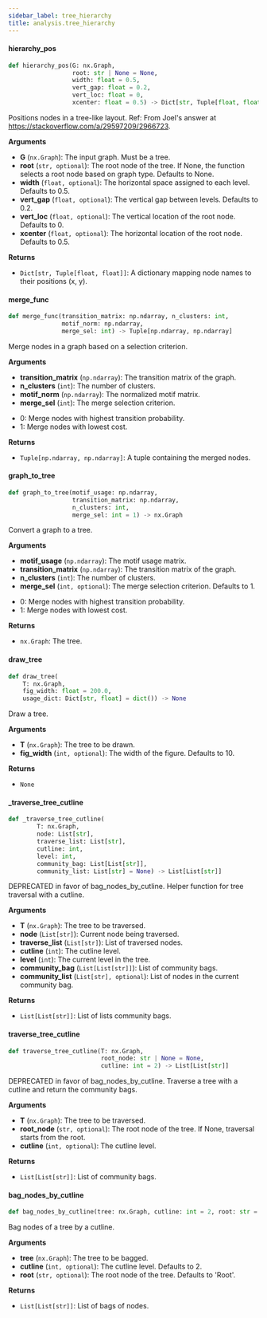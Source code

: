 ```yaml
---
sidebar_label: tree_hierarchy
title: analysis.tree_hierarchy
---
```


#### hierarchy\_pos

```python
def hierarchy_pos(G: nx.Graph,
                  root: str | None = None,
                  width: float = 0.5,
                  vert_gap: float = 0.2,
                  vert_loc: float = 0,
                  xcenter: float = 0.5) -> Dict[str, Tuple[float, float]]
```

Positions nodes in a tree-like layout.
Ref: From Joel&#x27;s answer at https://stackoverflow.com/a/29597209/2966723.

**Arguments**

* **G** (`nx.Graph`): The input graph. Must be a tree.
* **root** (`str, optional`): The root node of the tree. If None, the function selects a root node based on graph type.
Defaults to None.
* **width** (`float, optional`): The horizontal space assigned to each level. Defaults to 0.5.
* **vert_gap** (`float, optional`): The vertical gap between levels. Defaults to 0.2.
* **vert_loc** (`float, optional`): The vertical location of the root node. Defaults to 0.
* **xcenter** (`float, optional`): The horizontal location of the root node. Defaults to 0.5.

**Returns**

* `Dict[str, Tuple[float, float]]`: A dictionary mapping node names to their positions (x, y).

#### merge\_func

```python
def merge_func(transition_matrix: np.ndarray, n_clusters: int,
               motif_norm: np.ndarray,
               merge_sel: int) -> Tuple[np.ndarray, np.ndarray]
```

Merge nodes in a graph based on a selection criterion.

**Arguments**

* **transition_matrix** (`np.ndarray`): The transition matrix of the graph.
* **n_clusters** (`int`): The number of clusters.
* **motif_norm** (`np.ndarray`): The normalized motif matrix.
* **merge_sel** (`int`): The merge selection criterion.
- 0: Merge nodes with highest transition probability.
- 1: Merge nodes with lowest cost.

**Returns**

* `Tuple[np.ndarray, np.ndarray]`: A tuple containing the merged nodes.

#### graph\_to\_tree

```python
def graph_to_tree(motif_usage: np.ndarray,
                  transition_matrix: np.ndarray,
                  n_clusters: int,
                  merge_sel: int = 1) -> nx.Graph
```

Convert a graph to a tree.

**Arguments**

* **motif_usage** (`np.ndarray`): The motif usage matrix.
* **transition_matrix** (`np.ndarray`): The transition matrix of the graph.
* **n_clusters** (`int`): The number of clusters.
* **merge_sel** (`int, optional`): The merge selection criterion. Defaults to 1.
- 0: Merge nodes with highest transition probability.
- 1: Merge nodes with lowest cost.

**Returns**

* `nx.Graph`: The tree.

#### draw\_tree

```python
def draw_tree(
    T: nx.Graph,
    fig_width: float = 200.0,
    usage_dict: Dict[str, float] = dict()) -> None
```

Draw a tree.

**Arguments**

* **T** (`nx.Graph`): The tree to be drawn.
* **fig_width** (`int, optional`): The width of the figure. Defaults to 10.

**Returns**

* `None`

#### \_traverse\_tree\_cutline

```python
def _traverse_tree_cutline(
        T: nx.Graph,
        node: List[str],
        traverse_list: List[str],
        cutline: int,
        level: int,
        community_bag: List[List[str]],
        community_list: List[str] = None) -> List[List[str]]
```

DEPRECATED in favor of bag_nodes_by_cutline.
Helper function for tree traversal with a cutline.

**Arguments**

* **T** (`nx.Graph`): The tree to be traversed.
* **node** (`List[str]`): Current node being traversed.
* **traverse_list** (`List[str]`): List of traversed nodes.
* **cutline** (`int`): The cutline level.
* **level** (`int`): The current level in the tree.
* **community_bag** (`List[List[str]]`): List of community bags.
* **community_list** (`List[str], optional`): List of nodes in the current community bag.

**Returns**

* `List[List[str]]`: List of lists community bags.

#### traverse\_tree\_cutline

```python
def traverse_tree_cutline(T: nx.Graph,
                          root_node: str | None = None,
                          cutline: int = 2) -> List[List[str]]
```

DEPRECATED in favor of bag_nodes_by_cutline.
Traverse a tree with a cutline and return the community bags.

**Arguments**

* **T** (`nx.Graph`): The tree to be traversed.
* **root_node** (`str, optional`): The root node of the tree. If None, traversal starts from the root.
* **cutline** (`int, optional`): The cutline level.

**Returns**

* `List[List[str]]`: List of community bags.

#### bag\_nodes\_by\_cutline

```python
def bag_nodes_by_cutline(tree: nx.Graph, cutline: int = 2, root: str = "Root")
```

Bag nodes of a tree by a cutline.

**Arguments**

* **tree** (`nx.Graph`): The tree to be bagged.
* **cutline** (`int, optional`): The cutline level. Defaults to 2.
* **root** (`str, optional`): The root node of the tree. Defaults to &#x27;Root&#x27;.

**Returns**

* `List[List[str]]`: List of bags of nodes.

